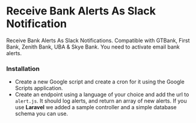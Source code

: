 # Receive Bank Alerts As Slack Notification

Receive Bank Alerts As Slack Notifications. Compatible with GTBank, First Bank, Zenith Bank, UBA &amp; Skye Bank. You need to activate email bank alerts.

### Installation

* Create a new Google script and create a cron for it using the Google Scripts application.
* Create an endpoint using a language of your choice and add the url to `alert.js`. It should log alerts, and return an array of new alerts. If you use **Laravel** we added a sample controller and a simple database schema you can use.
